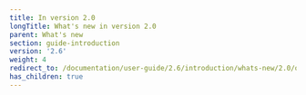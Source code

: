 ```yaml
---
title: In version 2.0
longTitle: What's new in version 2.0
parent: What's new
section: guide-introduction
version: '2.6'
weight: 4
redirect_to: /documentation/user-guide/2.6/introduction/whats-new/2.0/overview
has_children: true
---
```

